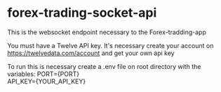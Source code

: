 # forex-trading-socket-api

This is the websocket endpoint necessary to the Forex-tradding-app

You must have a Twelve API key. It's necessary create your account on https://twelvedata.com/account and get your own api key

To run this is necessary create a .env file on root directory with the variables:
PORT={PORT}  
API_KEY={YOUR_API_KEY}
